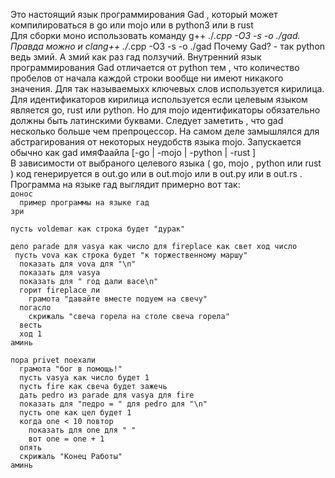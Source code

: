 Это настоящий язык программирования Gad , который может компилироваться в go или mojo или в python3 или в rust  
Для сборки моно использовать команду g++ ./*.cpp -O3 -s -o ./gad. Правда можно и clang++ ./*.cpp -O3 -s -o ./gad 
Почему Gad? - так python ведь змий. А змий как раз гад ползучий. Внутренний язык программирования Gad отличается от python тем , что количество пробелов от начала каждой строки вообще ни имеют никакого значения. Для так называемыхх ключевых слов используется кирилица. Для идентификаторов кирилица используется если целевым языком является go, rust или python. Но для mojo идентификаторы обязательно должны быть латинскими буквами.
Следует заметить , что gad несколько больше чем препроцессор. На самом деле замышлялся для абстрагирования от некоторых неудобств языка mojo. 
Запускается обычно как gad имяФаайла [-go | -mojo | -python | -rust ]  
В зависимости от выбраного целевого языка ( go, mojo , python или rust ) код генерируется в out.go или в out.mojo или в out.py или в out.rs .  
Программа на языке гад выглядит примерно вот так:  
`донос`  
`  пример программы на языке гад`   
`зри`    
  
`пусть voldemar как строка будет "дурак"` 

`дело parade для vasya как число для fireplace как свет ход число`   
` пусть vova как строка будет "к торжественному маршу"`   
`  показать для vova для "\n"`   
`  показать для vasya`   
`  показать для " год дали васе\n"`   
`  горит fireplace ли`   
`    грамота "давайте вместе подуем на свечу"`    
`  погасло`    
`    скрижаль "свеча горела на столе свеча горела"`    
`  весть`   
`  ход 1`    
`аминь`    
    
`пора privet поехали`  
`  грамота "бог в помощь!"`   
`  пусть vasya как число будет 1`    
`  пусть fire как свеча будет зажечь`   
`  дать pedro из parade для vasya для fire`     
`  показать для "педро = " для pedro для "\n"`  
`  пусть one как цел будет 1`  
`  когда one < 10 повтор`   
`    показать для one для " "`   
`    вот one = one + 1`    
`  опять`     
`  скрижаль "Конец Работы"`     
`аминь`    
  
